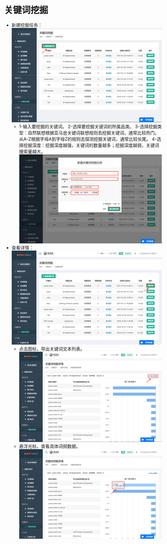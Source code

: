 
# 关键词挖掘

* 新建挖掘任务：
 ![](images/70.png)
    * 1-输入要挖掘的关键词。 2-选择要挖掘关键词的所属品类。 3-选择挖掘类型：自然联想根据亚马逊关键词联想规则去挖掘关键词，通常比较热门。 从A-Z根据字母A到字母Z的规则去探测挖掘关键词，通常比较长尾。 4-选择挖掘深度：挖掘深度越强，关键词的数量越多；挖掘深度越弱，关键词搜索量越大。
    ![](images/71.png)
* 查看详情：
 ![](images/72.png)
    * 点击图标，导出关键词文本列表。
     ![](images/73.png)
    * 悬浮光标，查看具体词频数据。
     ![](images/74.png)